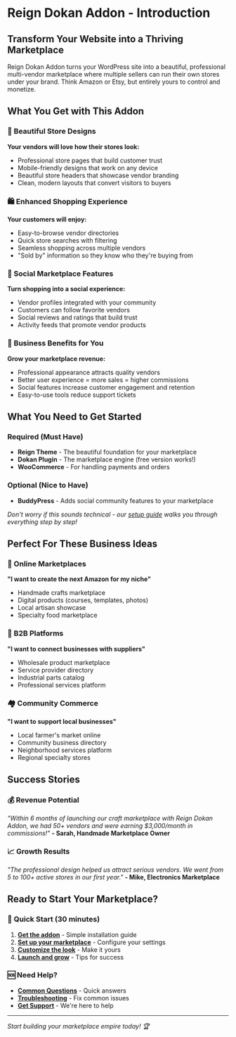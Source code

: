 # Reign Dokan Addon - Introduction

## Transform Your Website into a Thriving Marketplace

Reign Dokan Addon turns your WordPress site into a beautiful, professional multi-vendor marketplace where multiple sellers can run their own stores under your brand. Think Amazon or Etsy, but entirely yours to control and monetize.

## What You Get with This Addon

### 🏪 Beautiful Store Designs
**Your vendors will love how their stores look:**
- Professional store pages that build customer trust
- Mobile-friendly designs that work on any device
- Beautiful store headers that showcase vendor branding
- Clean, modern layouts that convert visitors to buyers

### 🛍️ Enhanced Shopping Experience
**Your customers will enjoy:**
- Easy-to-browse vendor directories
- Quick store searches with filtering
- Seamless shopping across multiple vendors
- "Sold by" information so they know who they're buying from

### 👥 Social Marketplace Features
**Turn shopping into a social experience:**
- Vendor profiles integrated with your community
- Customers can follow favorite vendors
- Social reviews and ratings that build trust
- Activity feeds that promote vendor products

### 💼 Business Benefits for You
**Grow your marketplace revenue:**
- Professional appearance attracts quality vendors
- Better user experience = more sales = higher commissions
- Social features increase customer engagement and retention
- Easy-to-use tools reduce support tickets

## What You Need to Get Started

### Required (Must Have)
- **Reign Theme** - The beautiful foundation for your marketplace
- **Dokan Plugin** - The marketplace engine (free version works!)
- **WooCommerce** - For handling payments and orders

### Optional (Nice to Have)
- **BuddyPress** - Adds social community features to your marketplace

*Don't worry if this sounds technical - our [setup guide](02-installation-setup.md) walks you through everything step by step!*

## Perfect For These Business Ideas

### 🛒 Online Marketplaces
**"I want to create the next Amazon for my niche"**
- Handmade crafts marketplace
- Digital products (courses, templates, photos)
- Local artisan showcase
- Specialty food marketplace

### 🏢 B2B Platforms
**"I want to connect businesses with suppliers"**
- Wholesale product marketplace
- Service provider directory
- Industrial parts catalog
- Professional services platform

### 🏘️ Community Commerce
**"I want to support local businesses"**
- Local farmer's market online
- Community business directory
- Neighborhood services platform
- Regional specialty stores

## Success Stories

### 💰 Revenue Potential
*"Within 6 months of launching our craft marketplace with Reign Dokan Addon, we had 50+ vendors and were earning $3,000/month in commissions!"*
**- Sarah, Handmade Marketplace Owner**

### 📈 Growth Results
*"The professional design helped us attract serious vendors. We went from 5 to 100+ active stores in our first year."*
**- Mike, Electronics Marketplace**

## Ready to Start Your Marketplace?

### 🚀 Quick Start (30 minutes)
1. **[Get the addon](02-installation-setup.md)** - Simple installation guide
2. **[Set up your marketplace](03-configuration.md)** - Configure your settings
3. **[Customize the look](04-store-customization.md)** - Make it yours
4. **[Launch and grow](08-faq.md)** - Tips for success

### 🆘 Need Help?
- **[Common Questions](08-faq.md)** - Quick answers
- **[Troubleshooting](07-troubleshooting.md)** - Fix common issues
- **[Get Support](mailto:support@wbcomdesigns.com)** - We're here to help

---

*Start building your marketplace empire today! 🏆*